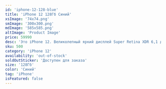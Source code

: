 ```yaml
---
id: 'iphone-12-128-blue'
title: 'iPhone 12 128Гб Синий'
xsImage: '74x74.png'
smImage: '300x300.png'
mdImage: '585x585.png'
altImage: 'Product Image'
price: 59990
desc: 'Это iPhone 12. Великолепный яркий дисплей Super Retina XDR 6,1 дюйма. Передняя панель Ceramic Shield, с которой риск повреждений дисплея при падении в 4 раза ниже. Потрясающее качество снимков при слабом освещении благодаря ночному режиму на всех камерах. Съёмка, монтаж и воспроизведение видео кинематографического качества в стандарте DolbyVision. Мощный процессор A14 Bionic. И новые аксессуары MagSafe, которые мгновенно примагничиваются и обеспечивают более быструю беспроводную зарядку.'
sku: 500
category: 'iPhone 12'
availability: 'out-of-stock'
soldOutSticker: 'Доступен для заказа'
size: '128Гб'
color: 'Синий'
tag: 'iPhone'
isFeatured: false
---
```


